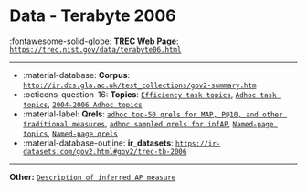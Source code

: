 # Data - Terabyte 2006 

:fontawesome-solid-globe: **TREC Web Page**: [`https://trec.nist.gov/data/terabyte06.html`](https://trec.nist.gov/data/terabyte06.html)

---

- :material-database: **Corpus**: [`http://ir.dcs.gla.ac.uk/test_collections/gov2-summary.htm`](http://ir.dcs.gla.ac.uk/test_collections/gov2-summary.htm)
- :octicons-question-16: **Topics**: [`Efficiency task topics`](https://trec.nist.gov/data/terabyte/06/06.efficiency_topics.tar.gz), [`Adhoc task topics`](https://trec.nist.gov/data/terabyte/06/06.topics.801-850.txt), [`2004-2006 Adhoc topics`](https://trec.nist.gov/data/terabyte/06/06.topics.701-850.txt)
- :material-label: **Qrels**: [`adhoc top-50 qrels for MAP, P@10, and other traditional measures`](https://trec.nist.gov/data/terabyte/06/qrels.tb06.top50), [`adhoc sampled qrels for infAP`](https://trec.nist.gov/data/terabyte/06/qrels.tb06.infAP.gz), [`Named-page topics`](https://trec.nist.gov/data/terabyte/06/06.np_topics.901-1081.txt), [`Named-page qrels`](https://trec.nist.gov/data/terabyte/06/qrels.tb06.np)
- :material-database-outline: **ir_datasets**: [`https://ir-datasets.com/gov2.html#gov2/trec-tb-2006`](https://ir-datasets.com/gov2.html#gov2/trec-tb-2006)


---

**Other:** [`Description of inferred AP measure`](https://trec.nist.gov/data/terabyte/06/inferredAP.pdf)
